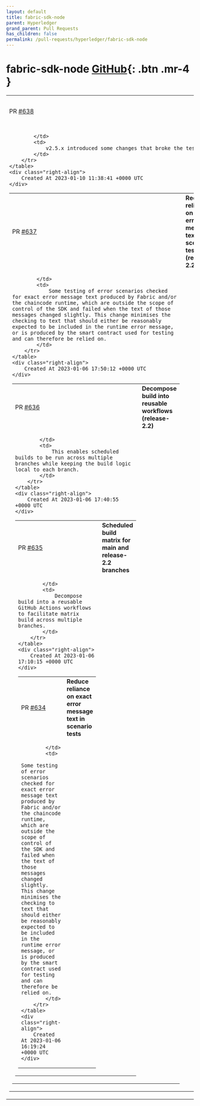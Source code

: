 ```yaml
---
layout: default
title: fabric-sdk-node
parent: Hyperledger
grand_parent: Pull Requests
has_children: false
permalink: /pull-requests/hyperledger/fabric-sdk-node
---
```


# fabric-sdk-node <span class="fs-3 right-align">[GitHub](https://github.com/hyperledger/fabric-sdk-node){: .btn .mr-4 }</span>


<div>
    <table>
        <tr>
            <td>
                PR <a href="https://github.com/hyperledger/fabric-sdk-node/pull/638" class=".btn">#638</a>
            </td>
            <td>
                <b>
                    Fix chaincode dependencies to v2.2.x in test fixtures
                </b>
            </td>
        </tr>
        <tr>
            <td>
                
            </td>
            <td>
                v2.5.x introduced some changes that broke the tests.
            </td>
        </tr>
    </table>
    <div class="right-align">
        Created At 2023-01-10 11:38:41 +0000 UTC
    </div>
</div>

<div>
    <table>
        <tr>
            <td>
                PR <a href="https://github.com/hyperledger/fabric-sdk-node/pull/637" class=".btn">#637</a>
            </td>
            <td>
                <b>
                    Reduce reliance on exact error message text in scenario tests (release-2.2)
                </b>
            </td>
        </tr>
        <tr>
            <td>
                
            </td>
            <td>
                Some testing of error scenarios checked for exact error message text produced by Fabric and/or the chaincode runtime, which are outside the scope of control of the SDK and failed when the text of those messages changed slightly. This change minimises the checking to text that should either be reasonably expected to be included in the runtime error message, or is produced by the smart contract used for testing and can therefore be relied on.
            </td>
        </tr>
    </table>
    <div class="right-align">
        Created At 2023-01-06 17:50:12 +0000 UTC
    </div>
</div>

<div>
    <table>
        <tr>
            <td>
                PR <a href="https://github.com/hyperledger/fabric-sdk-node/pull/636" class=".btn">#636</a>
            </td>
            <td>
                <b>
                    Decompose build into reusable workflows (release-2.2)
                </b>
            </td>
        </tr>
        <tr>
            <td>
                
            </td>
            <td>
                This enables scheduled builds to be run across multiple branches while keeping the build logic local to each branch.
            </td>
        </tr>
    </table>
    <div class="right-align">
        Created At 2023-01-06 17:40:55 +0000 UTC
    </div>
</div>

<div>
    <table>
        <tr>
            <td>
                PR <a href="https://github.com/hyperledger/fabric-sdk-node/pull/635" class=".btn">#635</a>
            </td>
            <td>
                <b>
                    Scheduled build matrix for main and release-2.2 branches
                </b>
            </td>
        </tr>
        <tr>
            <td>
                
            </td>
            <td>
                Decompose build into a reusable GitHub Actions workflows to facilitate matrix build across multiple branches.
            </td>
        </tr>
    </table>
    <div class="right-align">
        Created At 2023-01-06 17:10:15 +0000 UTC
    </div>
</div>

<div>
    <table>
        <tr>
            <td>
                PR <a href="https://github.com/hyperledger/fabric-sdk-node/pull/634" class=".btn">#634</a>
            </td>
            <td>
                <b>
                    Reduce reliance on exact error message text in scenario tests
                </b>
            </td>
        </tr>
        <tr>
            <td>
                
            </td>
            <td>
                Some testing of error scenarios checked for exact error message text produced by Fabric and/or the chaincode runtime, which are outside the scope of control of the SDK and failed when the text of those messages changed slightly. This change minimises the checking to text that should either be reasonably expected to be included in the runtime error message, or is produced by the smart contract used for testing and can therefore be relied on.
            </td>
        </tr>
    </table>
    <div class="right-align">
        Created At 2023-01-06 16:19:24 +0000 UTC
    </div>
</div>

